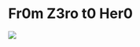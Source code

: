 # Fr0m Z3ro t0 Her0

![](https://images-wixmp-ed30a86b8c4ca887773594c2.wixmp.com/f/9ca8e651-4c2f-4997-b1b5-e2d4ad803853/dfjdm1k-5f634357-f31f-448f-b693-2dd6c80fb694.png?token=eyJ0eXAiOiJKV1QiLCJhbGciOiJIUzI1NiJ9.eyJzdWIiOiJ1cm46YXBwOjdlMGQxODg5ODIyNjQzNzNhNWYwZDQxNWVhMGQyNmUwIiwiaXNzIjoidXJuOmFwcDo3ZTBkMTg4OTgyMjY0MzczYTVmMGQ0MTVlYTBkMjZlMCIsIm9iaiI6W1t7InBhdGgiOiJcL2ZcLzljYThlNjUxLTRjMmYtNDk5Ny1iMWI1LWUyZDRhZDgwMzg1M1wvZGZqZG0xay01ZjYzNDM1Ny1mMzFmLTQ0OGYtYjY5My0yZGQ2YzgwZmI2OTQucG5nIn1dXSwiYXVkIjpbInVybjpzZXJ2aWNlOmZpbGUuZG93bmxvYWQiXX0.BZXNIVakG5akZ5DOhW_yWEH3gTgLR4wJYVwLft07iXg)
